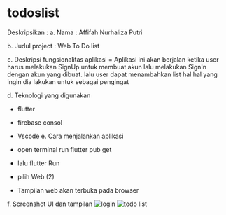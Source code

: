 # todoslist
Deskripsikan :
a. Nama : Affifah Nurhaliza Putri

b. Judul project : Web To Do list 

c. Deskripsi fungsionalitas aplikasi 
= Aplikasi ini akan berjalan ketika user harus melakukan SignUp untuk membuat akun lalu melakukan SignIn dengan akun yang dibuat. lalu user dapat menambahkan list hal hal yang ingin dia lakukan untuk sebagai pengingat

d. Teknologi yang digunakan
- flutter
- firebase consol
- Vscode
e. Cara menjalankan aplikasi

- open terminal run flutter pub get
- lalu flutter Run
- pilih Web (2)
- Tampilan web akan terbuka pada browser
  


f. Screenshot UI dan tampilan
![login](https://github.com/user-attachments/assets/883aa395-aba7-435d-91af-0f48f8340f85)
![todo list](https://github.com/user-attachments/assets/c895e481-20f5-4507-bac2-22baae7181f5)
